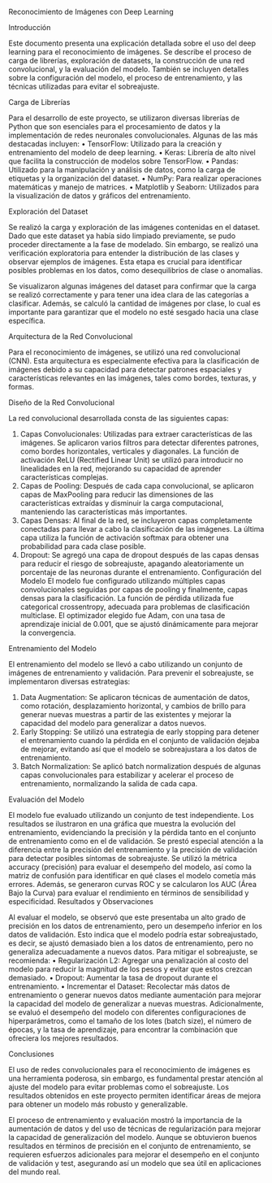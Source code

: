 Reconocimiento de Imágenes con Deep Learning

Introducción

Este documento presenta una explicación detallada sobre el uso del deep learning para 
el reconocimiento de imágenes. Se describe el proceso de carga de librerías, 
exploración de datasets, la construcción de una red convolucional, y la evaluación del 
modelo. También se incluyen detalles sobre la configuración del modelo, el proceso de 
entrenamiento, y las técnicas utilizadas para evitar el sobreajuste.

Carga de Librerías

Para el desarrollo de este proyecto, se utilizaron diversas librerías de Python que son 
esenciales para el procesamiento de datos y la implementación de redes neuronales 
convolucionales. Algunas de las más destacadas incluyen:
• TensorFlow: Utilizado para la creación y entrenamiento del modelo de deep 
learning.
• Keras: Librería de alto nivel que facilita la construcción de modelos sobre 
TensorFlow.
• Pandas: Utilizado para la manipulación y análisis de datos, como la carga de 
etiquetas y la organización del dataset.
• NumPy: Para realizar operaciones matemáticas y manejo de matrices.
• Matplotlib y Seaborn: Utilizados para la visualización de datos y gráficos del 
entrenamiento.

Exploración del Dataset

Se realizó la carga y exploración de las imágenes contenidas en el dataset. Dado que 
este dataset ya había sido limpiado previamente, se pudo proceder directamente a la 
fase de modelado. Sin embargo, se realizó una verificación exploratoria para entender 
la distribución de las clases y observar ejemplos de imágenes. Esta etapa es crucial 
para identificar posibles problemas en los datos, como desequilibrios de clase o 
anomalías.

Se visualizaron algunas imágenes del dataset para confirmar que la carga se realizó 
correctamente y para tener una idea clara de las categorías a clasificar. Además, se 
calculó la cantidad de imágenes por clase, lo cual es importante para garantizar que el 
modelo no esté sesgado hacia una clase específica.

Arquitectura de la Red Convolucional

Para el reconocimiento de imágenes, se utilizó una red convolucional (CNN). Esta 
arquitectura es especialmente efectiva para la clasificación de imágenes debido a su 
capacidad para detectar patrones espaciales y características relevantes en las 
imágenes, tales como bordes, texturas, y formas.

Diseño de la Red Convolucional

La red convolucional desarrollada consta de las siguientes capas:
1. Capas Convolucionales: Utilizadas para extraer características de las 
imágenes. Se aplicaron varios filtros para detectar diferentes patrones, como 
bordes horizontales, verticales y diagonales. La función de activación ReLU
(Rectified Linear Unit) se utilizó para introducir no linealidades en la red, 
mejorando su capacidad de aprender características complejas.
2. Capas de Pooling: Después de cada capa convolucional, se aplicaron capas de 
MaxPooling para reducir las dimensiones de las características extraídas y 
disminuir la carga computacional, manteniendo las características más 
importantes.
3. Capas Densas: Al final de la red, se incluyeron capas completamente 
conectadas para llevar a cabo la clasificación de las imágenes. La última capa 
utiliza la función de activación softmax para obtener una probabilidad para cada 
clase posible.
4. Dropout: Se agregó una capa de dropout después de las capas densas para 
reducir el riesgo de sobreajuste, apagando aleatoriamente un porcentaje de las 
neuronas durante el entrenamiento.
Configuración del Modelo
El modelo fue configurado utilizando múltiples capas convolucionales seguidas por 
capas de pooling y finalmente, capas densas para la clasificación. La función de 
pérdida utilizada fue categorical crossentropy, adecuada para problemas de 
clasificación multiclase. El optimizador elegido fue Adam, con una tasa de aprendizaje 
inicial de 0.001, que se ajustó dinámicamente para mejorar la convergencia.

Entrenamiento del Modelo

El entrenamiento del modelo se llevó a cabo utilizando un conjunto de imágenes de 
entrenamiento y validación. Para prevenir el sobreajuste, se implementaron diversas 
estrategias:
1. Data Augmentation: Se aplicaron técnicas de aumentación de datos, como 
rotación, desplazamiento horizontal, y cambios de brillo para generar nuevas 
muestras a partir de las existentes y mejorar la capacidad del modelo para 
generalizar a datos nuevos.
2. Early Stopping: Se utilizó una estrategia de early stopping para detener el 
entrenamiento cuando la pérdida en el conjunto de validación dejaba de mejorar, 
evitando así que el modelo se sobreajustara a los datos de entrenamiento.
3. Batch Normalization: Se aplicó batch normalization después de algunas 
capas convolucionales para estabilizar y acelerar el proceso de entrenamiento, 
normalizando la salida de cada capa.

Evaluación del Modelo

El modelo fue evaluado utilizando un conjunto de test independiente. Los resultados se 
ilustraron en una gráfica que muestra la evolución del entrenamiento, evidenciando la 
precisión y la pérdida tanto en el conjunto de entrenamiento como en el de validación. 
Se prestó especial atención a la diferencia entre la precisión del entrenamiento y la 
precisión de validación para detectar posibles síntomas de sobreajuste.
Se utilizó la métrica accuracy (precisión) para evaluar el desempeño del modelo, así 
como la matriz de confusión para identificar en qué clases el modelo cometía más 
errores. Además, se generaron curvas ROC y se calcularon los AUC (Área Bajo la 
Curva) para evaluar el rendimiento en términos de sensibilidad y especificidad.
Resultados y Observaciones

Al evaluar el modelo, se observó que este presentaba un alto grado de precisión en los 
datos de entrenamiento, pero un desempeño inferior en los datos de validación. Esto 
indica que el modelo podría estar sobreajustado, es decir, se ajustó demasiado bien a 
los datos de entrenamiento, pero no generaliza adecuadamente a nuevos datos.
Para mitigar el sobreajuste, se recomienda:
• Regularización L2: Agregar una penalización al costo del modelo para reducir la 
magnitud de los pesos y evitar que estos crezcan demasiado.
• Dropout: Aumentar la tasa de dropout durante el entrenamiento.
• Incrementar el Dataset: Recolectar más datos de entrenamiento o generar 
nuevos datos mediante aumentación para mejorar la capacidad del modelo de 
generalizar a nuevas muestras.
Adicionalmente, se evaluó el desempeño del modelo con diferentes configuraciones de 
hiperparámetros, como el tamaño de los lotes (batch size), el número de épocas, y la 
tasa de aprendizaje, para encontrar la combinación que ofreciera los mejores 
resultados.

Conclusiones

El uso de redes convolucionales para el reconocimiento de imágenes es una 
herramienta poderosa, sin embargo, es fundamental prestar atención al ajuste del 
modelo para evitar problemas como el sobreajuste. Los resultados obtenidos en este 
proyecto permiten identificar áreas de mejora para obtener un modelo más robusto y 
generalizable.

El proceso de entrenamiento y evaluación mostró la importancia de la aumentación de 
datos y del uso de técnicas de regularización para mejorar la capacidad de 
generalización del modelo. Aunque se obtuvieron buenos resultados en términos de 
precisión en el conjunto de entrenamiento, se requieren esfuerzos adicionales para 
mejorar el desempeño en el conjunto de validación y test, asegurando así un modelo 
que sea útil en aplicaciones del mundo real.
